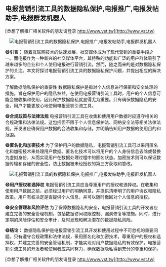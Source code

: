 ## **电报营销引流工具的数据隐私保护,电报推广,电报发帖助手,电报群发机器人**

[😍想了解推广相关软件的朋友请登录 http://www.vst.tw](http://www.vst.tw)

 <center><img src="https://vst.tw/MP4/tuiguang/png/8.png" alt="电报营销引流工具的数据隐私保护,电报推广,电报发帖助手,电报群发机器人"></center>

**😄引言：**
随着互联网技术的快速发展，社交媒体成为了现代营销的重要手段之一。而电报作为一种新兴的社交媒体平台，其特殊的功能和广泛的用户群体吸引了越来越多的企业和个人使用电报进行营销引流。然而，随之而来的是对数据隐私保护的关注。本文将探讨电报营销引流工具的数据隐私保护问题，并提出相应的解决方案。

了解数据隐私保护的重要性
数据隐私保护是指对个人信息进行保密和安全处理的措施，旨在保护用户的隐私权益。在使用电报营销引流工具时，用户的个人信息可能会被收集和使用，因此保护数据隐私就显得尤为重要。只有确保数据隐私的安全，用户才能更放心地使用电报营销引流工具。

**😄合规政策与法律法规**
电报营销引流工具在收集和使用用户数据时应遵守相关的合规政策和法律法规。这包括但不限于个人信息保护法、网络安全法等相关法律法规。开发者应确保用户数据的合法收集和存储，并明确告知用户数据的使用目的和范围。

**😄匿名化和加密技术**
为了保护用户的数据隐私，电报营销引流工具可以采用匿名化和加密技术来处理用户数据。匿名化技术可以将用户的个人身份信息去除或替换为虚拟身份，从而实现用户在数据处理过程中的匿名状态。加密技术则可以保证数据传输和存储的安全性，防止数据被未经授权的第三方获取和篡改。

 <center><img src="https://vst.tw/MP4/tuiguang/png/5.png" alt="电报营销引流工具的数据隐私保护,电报推广,电报发帖助手,电报群发机器人"></center>

**😄用户授权和选择权**
电报营销引流工具应当尊重用户的授权和选择权。在收集和使用用户数据之前，必须经过用户的明确同意，并提供清晰明了的用户协议和隐私政策。用户有权决定是否提供个人信息，并可以随时撤回对个人信息的授权。

**😄安全管理和风险评估**
为了保障数据隐私的安全，电报营销引流工具的开发者应建立完善的安全管理机制，包括数据访问权限控制、漏洞修复等措施。同时，进行定期的风险评估和安全审计，及时发现和解决潜在的数据隐私风险。

**😄结论：**
数据隐私保护是电报营销引流工具开发和使用过程中不可忽视的重要问题。只有遵守合规政策和法律法规，采用匿名化和加密技术，尊重用户的授权和选择权，并建立完善的安全管理机制，才能实现对用户数据隐私的有效保护。电报营销引流工具的开发者和使用者应共同努力，确保数据隐私得到充分的尊重和保护。

[😍想了解推广相关软件的朋友请登录 http://www.vst.tw](http://www.vst.tw)



